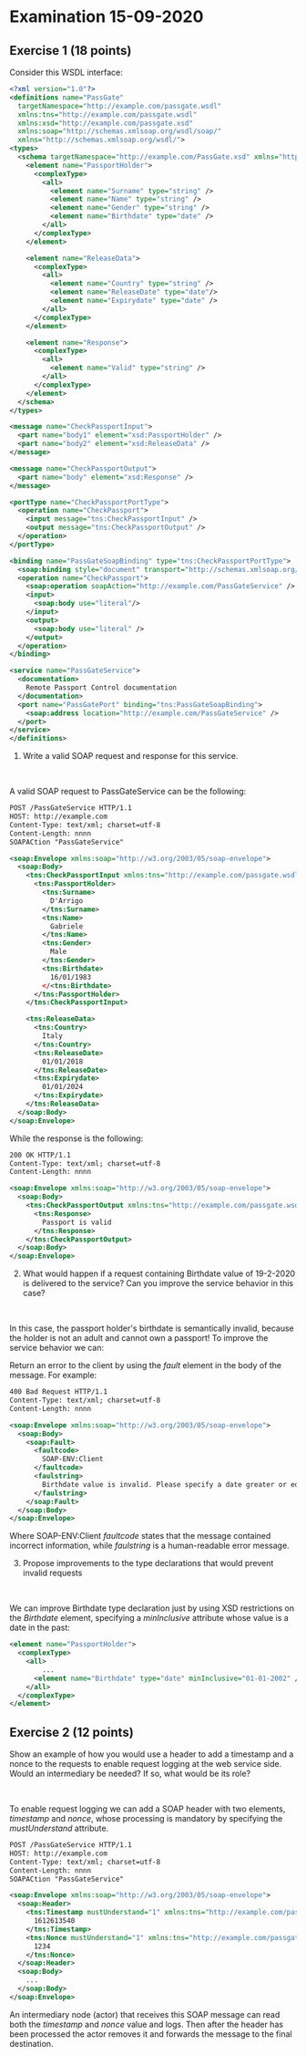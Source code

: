 # Examination 15-09-2020

## Exercise 1 (18 points)
Consider this WSDL interface: 

```xml
<?xml version="1.0"?>
<definitions name="PassGate"
  targetNamespace="http://example.com/passgate.wsdl"
  xmlns:tns="http://example.com/passgate.wsdl"
  xmlns:xsd="http://example.com/passgate.xsd"
  xmlns:soap="http://schemas.xmlsoap.org/wsdl/soap/"
  xmlns="http://schemas.xmlsoap.org/wsdl/">
<types>
  <schema targetNamespace="http://example.com/PassGate.xsd" xmlns="http://www.w3.org/2000/10/XMLSchema">
    <element name="PassportHolder">
      <complexType>
        <all>
          <element name="Surname" type="string" />
          <element name="Name" type="string" />
          <element name="Gender" type="string" />
          <element name="Birthdate" type="date" />
        </all>
      </complexType>
    </element>

    <element name="ReleaseData">
      <complexType>
        <all>
          <element name="Country" type="string" />
          <element name="ReleaseDate" type="date"/>
          <element name="Expirydate" type="date" />
        </all>
      </complexType>
    </element>

    <element name="Response">
      <complexType>
        <all>
          <element name="Valid" type="string" />
        </all>
      </complexType>
    </element>
  </schema>
</types>

<message name="CheckPassportInput">
  <part name="body1" element="xsd:PassportHolder" />
  <part name="body2" element="xsd:ReleaseData" />
</message>

<message name="CheckPassportOutput">
  <part name="body" element="xsd:Response" />
</message>

<portType name="CheckPassportPortType">
  <operation name="CheckPassport">
    <input message="tns:CheckPassportInput" />
    <output message="tns:CheckPassportOutput" />
  </operation>
</portType>

<binding name="PassGateSoapBinding" type="tns:CheckPassportPortType">
  <soap:binding style="document" transport="http://schemas.xmlsoap.org/soap/1" />
  <operation name="CheckPassport">
    <soap:operation soapAction="http://example.com/PassGateService" />
    <input>
      <soap:body use="literal"/>
    </input>
    <output>
      <soap:body use="literal" />
    </output>
  </operation>
</binding>

<service name="PassGateService">
  <documentation> 
    Remote Passport Control documentation
  </documentation>
  <port name="PassGatePort" binding="tns:PassGateSoapBinding">
    <soap:address location="http://example.com/PassGateService" />
  </port>
</service>
</definitions>
```

1. Write a valid SOAP request and response for this service.

<br />

A valid SOAP request to PassGateService can be the following:

```xml
POST /PassGateService HTTP/1.1
HOST: http://example.com
Content-Type: text/xml; charset=utf-8
Content-Length: nnnn
SOAPACtion "PassGateService"

<soap:Envelope xmlns:soap="http://w3.org/2003/05/soap-envelope">
  <soap:Body>
    <tns:CheckPassportInput xmlns:tns="http://example.com/passgate.wsdl">
      <tns:PassportHolder>
        <tns:Surname>
          D'Arrigo
        </tns:Surname>
        <tns:Name>
          Gabriele
        </tns:Name>
        <tns:Gender>
          Male
        </tns:Gender>
        <tns:Birthdate>
          16/01/1983
        </<tns:Birthdate>
      </tns:PassportHolder>
    </tns:CheckPassportInput>

    <tns:ReleaseData>
      <tns:Country>
        Italy
      </tns:Country>
      <tns:ReleaseDate>
        01/01/2018
      </tns:ReleaseDate>
      <tns:Expirydate>
        01/01/2024
      </tns:Expirydate>
    </tns:ReleaseData>
  </soap:Body>
</soap:Envelope>
```

While the response is the following:  

```xml
200 OK HTTP/1.1
Content-Type: text/xml; charset=utf-8
Content-Length: nnnn

<soap:Envelope xmlns:soap="http://w3.org/2003/05/soap-envelope">
  <soap:Body>
    <tns:CheckPassportOutput xmlns:tns="http://example.com/passgate.wsdl">
      <tns:Response>
        Passport is valid
      </tns:Response>
    </tns:CheckPassportOutput>
  </soap:Body>
</soap:Envelope>
```

2. What would happen if a request containing Birthdate value of 19-2-2020 is delivered to the service? Can you improve the service behavior in this case?

<br />

In this case, the passport holder's birthdate is semantically invalid, because the holder is not an adult and cannot own a passport!
To improve the service behavior we can:

Return an error to the client by using the _fault_ element in the body of the message.
For example:  

```xml
400 Bad Request HTTP/1.1
Content-Type: text/xml; charset=utf-8
Content-Length: nnnn

<soap:Envelope xmlns:soap="http://w3.org/2003/05/soap-envelope">
  <soap:Body>
    <soap:Fault>
      <faultcode>
        SOAP-ENV:Client
      </faultcode>
      <faulstring>
        Birthdate value is invalid. Please specify a date greater or equal than 01-01-2002
      </faulstring>
    </soap:Fault>
  </soap:Body>
</soap:Envelope>
```

Where SOAP-ENV:Client _faultcode_ states that the message contained incorrect information, while _faulstring_ is a human-readable error message.  

3. Propose improvements to the type declarations that would prevent invalid requests

<br />

We can improve Birthdate type declaration just by using XSD restrictions on the _Birthdate_ element, specifying a _minInclusive_ attribute whose value is a date in the past:

```xml
<element name="PassportHolder">
  <complexType>
    <all>
        ...
      <element name="Birthdate" type="date" minInclusive="01-01-2002" />
    </all>
  </complexType>
</element>
```

## Exercise 2 (12 points)
Show an example of how you would use a header to add a timestamp and a nonce to the requests to enable request logging at the web service side. Would an intermediary be needed? If so, what would be its role?

<br />

To enable request logging we can add a SOAP header with two elements, _timestamp_ and _nonce_, whose processing is mandatory by specifying the _mustUnderstand_ attribute.

```xml
POST /PassGateService HTTP/1.1
HOST: http://example.com
Content-Type: text/xml; charset=utf-8
Content-Length: nnnn
SOAPACtion "PassGateService"

<soap:Envelope xmlns:soap="http://w3.org/2003/05/soap-envelope">
  <soap:Header>
    <tns:Timestamp mustUnderstand="1" xmlns:tns="http://example.com/passgate.wsdl">
      1612613540
    </tns:Timestamp>
    <tns:Nonce mustUnderstand="1" xmlns:tns="http://example.com/passgate.wsdl">
      1234
    </tns:Nonce>
  </soap:Header>
  <soap:Body>
    ...
  </soap:Body>
</soap:Envelope>
```

An intermediary node (actor) that receives this SOAP message can read both the _timestamp_ and _nonce_ value and logs. Then after the header has been processed the actor removes it and forwards the message to the final destination. 
